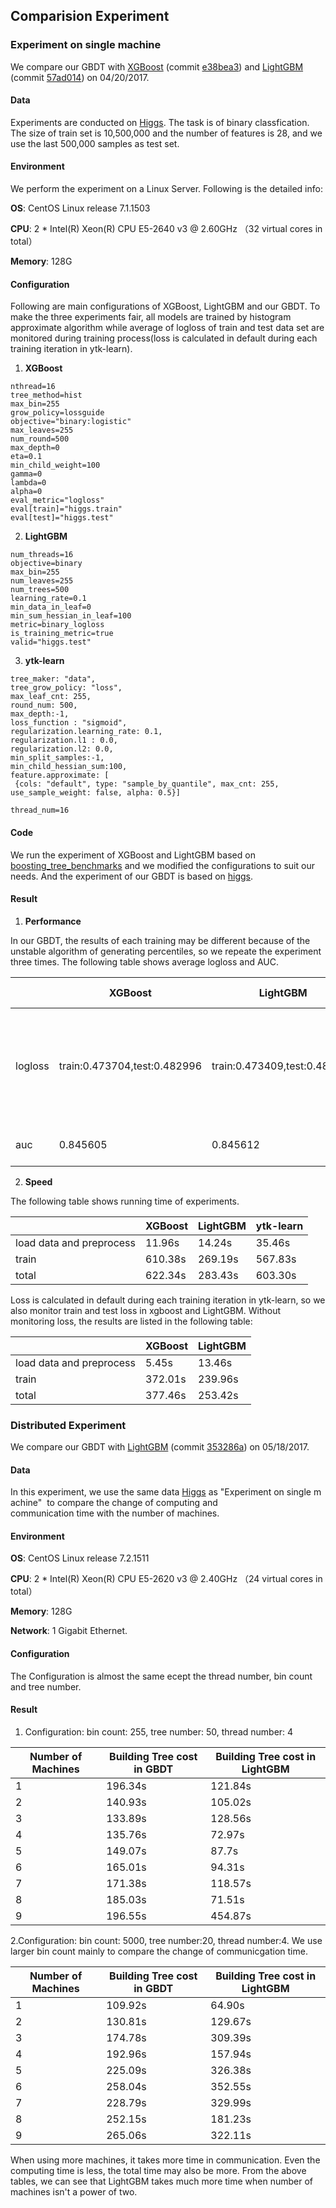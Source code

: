 ## Comparision Experiment

### Experiment on single machine

We compare our GBDT with [XGBoost](https://github.com/dmlc/xgboost) (commit [e38bea3](https://github.com/dmlc/xgboost/commit/e38bea3cdfdde3f1b33343f72db59da06043c73a)) and [LightGBM](https://github.com/Microsoft/LightGBM) (commit [57ad014](https://github.com/Microsoft/LightGBM/commit/57ad0149f9a4342298d95bf0b203115ddf84d7e1)) on 04/20/2017. 

#### Data

Experiments are conducted on [Higgs](https://archive.ics.uci.edu/ml/datasets/HIGGS). The task is of binary classfication. The size of train set is 10,500,000 and the number of features is 28, and we use the last 500,000 samples as test set.

#### Environment

We perform the experiment on a Linux Server. Following is the detailed info:

**OS**: CentOS Linux release 7.1.1503

**CPU**: 2 * Intel(R) Xeon(R) CPU E5-2640 v3 @ 2.60GHz （32 virtual cores in total）

**Memory**: 128G

#### Configuration

Following are main configurations of XGBoost, LightGBM and our GBDT. To make the three experiments fair, all models are trained by histogram approximate algorithm while average of logloss of train and test data set are monitored during training process(loss is calculated in default during each training iteration in ytk-learn).

1. **XGBoost**

```
nthread=16
tree_method=hist
max_bin=255
grow_policy=lossguide
objective="binary:logistic"
max_leaves=255
num_round=500
max_depth=0
eta=0.1
min_child_weight=100
gamma=0
lambda=0
alpha=0
eval_metric="logloss"
eval[train]="higgs.train"
eval[test]="higgs.test"
```

2. **LightGBM**

```
num_threads=16
objective=binary
max_bin=255
num_leaves=255
num_trees=500
learning_rate=0.1
min_data_in_leaf=0
min_sum_hessian_in_leaf=100
metric=binary_logloss
is_training_metric=true
valid="higgs.test"
```

3. **ytk-learn**

```
tree_maker: "data",
tree_grow_policy: "loss",
max_leaf_cnt: 255,
round_num: 500,
max_depth:-1,
loss_function : "sigmoid",
regularization.learning_rate: 0.1,
regularization.l1 : 0.0,
regularization.l2: 0.0,
min_split_samples:-1,
min_child_hessian_sum:100,
feature.approximate: [
 {cols: "default", type: "sample_by_quantile", max_cnt: 255, use_sample_weight: false, alpha: 0.5}]
 
thread_num=16
```

#### Code

We run the experiment of XGBoost and LightGBM based on [boosting_tree_benchmarks](https://github.com/guolinke/boosting_tree_benchmarks) and we modified the configurations to suit our needs. And the experiment of our GBDT is based on [higgs](../experiment/higgs).

#### Result

1. **Performance**

In our GBDT, the results of each training may be different because of the unstable algorithm of generating percentiles, so we repeate the experiment three times. The following table shows average logloss and AUC. 

|         | XGBoost                      | LightGBM                     | GBDT in ytk-learn                        |
| ------- | ---------------------------- | ---------------------------- | ---------------------------------------- |
| logloss | train:0.473704,test:0.482996 | train:0.473409,test:0.482948 | (1) train: 0.472630, test: 0.482095<br>(2) train:0.473604, test:0.483073<br>(3) train:0.473141, test:0.482539 |
| auc     | 0.845605                     | 0.845612                     | (1) 0.846235<br>(2) 0.845539<br>(3) 0.845923 |

2. **Speed**

The following table shows running time of experiments.

|                          | XGBoost | LightGBM | ytk-learn |
| ------------------------ | ------- | -------- | --------- |
| load data and preprocess | 11.96s  | 14.24s   | 35.46s    |
| train                    | 610.38s | 269.19s  | 567.83s   |
| total                    | 622.34s | 283.43s  | 603.30s   |

Loss is calculated in default during each training iteration in ytk-learn, so we also monitor train and test loss in xgboost and LightGBM. Without monitoring loss, the results are listed in the following table:

|                          | XGBoost | LightGBM |
| ------------------------ | ------- | -------- |
| load data and preprocess | 5.45s   | 13.46s   |
| train                    | 372.01s | 239.96s  |
| total                    | 377.46s | 253.42s  |



### Distributed Experiment

We compare our GBDT with [LightGBM](https://github.com/Microsoft/LightGBM) (commit [353286a](https://github.com/Microsoft/LightGBM/commit/353286a8d0cd695508f6d6193468d8a8fcc8dbf7)) on 05/18/2017.

#### Data

In this experiment, we use the same data [Higgs](https://archive.ics.uci.edu/ml/datasets/HIGGS) as "Experiment on single machine"  to compare the change of computing and communication time with the number of machines.

#### Environment

**OS**: CentOS Linux release 7.2.1511

**CPU**: 2 * Intel(R) Xeon(R) CPU E5-2620 v3 @ 2.40GHz （24 virtual cores in total）

**Memory**: 128G

**Network**: 1 Gigabit Ethernet.

#### Configuration

The Configuration is almost the same ecept the thread number, bin count and tree number.

#### Result

1. Configuration: bin count: 255, tree number: 50, thread number: 4


| Number of Machines | Building Tree cost in GBDT | Building Tree cost in LightGBM |
| ------------------ | -------------------------- | ------------------------------ |
| 1                  | 196.34s                    | 121.84s                        |
| 2                  | 140.93s                    | 105.02s                        |
| 3                  | 133.89s                    | 128.56s                        |
| 4                  | 135.76s                    | 72.97s                         |
| 5                  | 149.07s                    | 87.7s                          |
| 6                  | 165.01s                    | 94.31s                         |
| 7                  | 171.38s                    | 118.57s                        |
| 8                  | 185.03s                    | 71.51s                         |
| 9                  | 196.55s                    | 454.87s                        |

2.Configuration: bin count: 5000, tree number:20, thread number:4. We use larger bin count mainly to compare the change of communicgation time.

| Number of Machines | Building Tree cost in GBDT | Building Tree cost in LightGBM |
| ------------------ | -------------------------- | ------------------------------ |
| 1                  | 109.92s                    | 64.90s                         |
| 2                  | 130.81s                    | 129.67s                        |
| 3                  | 174.78s                    | 309.39s                        |
| 4                  | 192.96s                    | 157.94s                        |
| 5                  | 225.09s                    | 326.38s                        |
| 6                  | 258.04s                    | 352.55s                        |
| 7                  | 228.79s                    | 329.99s                        |
| 8                  | 252.15s                    | 181.23s                        |
| 9                  | 265.06s                    | 322.11s                        |

When using more machines, it takes more time in communication. Even the computing time is less, the total time may also be more. From the above tables, we can see that LightGBM takes much more time when number of machines isn't a power of two.
